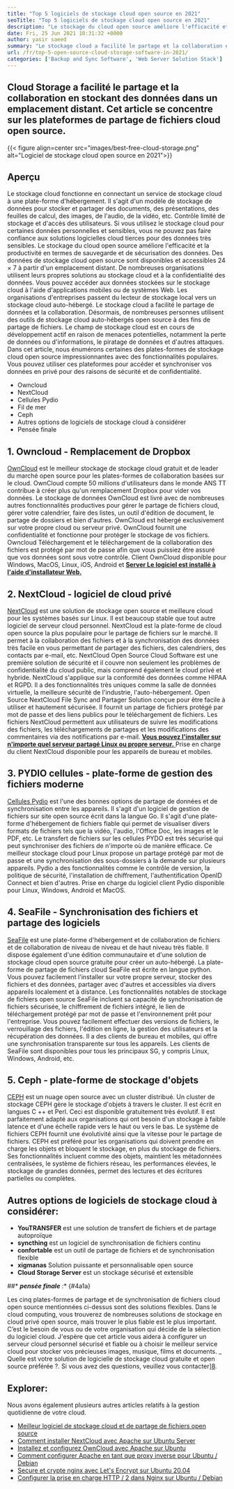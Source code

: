 ```yaml
---
title: "Top 5 logiciels de stockage cloud open source en 2021" 
seoTitle: "Top 5 logiciels de stockage cloud open source en 2021" 
description: "Le stockage du cloud open source améliore l'efficacité et la productivité en termes de sauvegarde et de sécurisation des données. Cet article se concentre sur les meilleures applications de stockage cloud" 
date: Fri, 25 Jun 2021 10:31:32 +0000
author: yasir saeed
summary: "Le stockage cloud a facilité le partage et la collaboration en stockant des données dans un emplacement distant. Cet article se concentre sur les plateformes de partage de fichiers cloud open source." 
url: /fr/top-5-open-source-cloud-storage-software-in-2021/
categories: ['Backup and Sync Software', 'Web Server Solution Stack']
---
```


## Cloud Storage a facilité le partage et la collaboration en stockant des données dans un emplacement distant. Cet article se concentre sur les plateformes de partage de fichiers cloud open source.

{{< figure align=center src="images/best-free-cloud-storage.png" alt="Logiciel de stockage cloud open source en 2021">}}


## **Aperçu** 
Le stockage cloud fonctionne en connectant un service de stockage cloud à une plate-forme d'hébergement. Il s'agit d'un modèle de stockage de données pour stocker et partager des documents, des présentations, des feuilles de calcul, des images, de l'audio, de la vidéo, etc. Contrôle limité de stockage et d'accès des utilisateurs. Si vous utilisez le stockage cloud pour certaines données personnelles et sensibles, vous ne pouvez pas faire confiance aux solutions logicielles cloud tierces pour des données très sensibles. Le stockage du cloud open source améliore l'efficacité et la productivité en termes de sauvegarde et de sécurisation des données.
Des données de stockage cloud open source sont disponibles et accessibles 24 × 7 à partir d'un emplacement distant. De nombreuses organisations utilisent leurs propres solutions au stockage cloud et à la confidentialité des données. Vous pouvez accéder aux données stockées sur le stockage cloud à l'aide d'applications mobiles ou de systèmes Web. Les organisations d'entreprises passent du lecteur de stockage local vers un stockage cloud auto-hébergé. Le stockage cloud a facilité le partage de données et la collaboration. Désormais, de nombreuses personnes utilisent des outils de stockage cloud auto-hébergés open source à des fins de partage de fichiers. Le champ de stockage cloud est en cours de développement actif en raison de menaces potentielles, notamment la perte de données ou d'informations, le piratage de données et d'autres attaques.
Dans cet article, nous énumérons certaines des plates-formes de stockage cloud open source impressionnantes avec des fonctionnalités populaires. Vous pouvez utiliser ces plateformes pour accéder et synchroniser vos données en privé pour des raisons de sécurité et de confidentialité.
  * Owncloud
  * NextCloud
  * Cellules Pydio
  * Fil de mer
  * Ceph
  * Autres options de logiciels de stockage cloud à considérer
  * Pensée finale

## 1. Owncloud - Remplacement de Dropbox
[OwnCloud][1] est le meilleur stockage de stockage cloud gratuit et de leader du marché open source pour les plates-formes de collaboration basées sur le cloud. OwnCloud compte 50 millions d'utilisateurs dans le monde ANS TT contribue à créer plus qu'un remplacement Dropbox pour vider vos données. Le stockage de données OwnCloud est livré avec de nombreuses autres fonctionnalités productives pour gérer le partage de fichiers cloud, gérer votre calendrier, faire des listes, un outil d'édition de document, le partage de dossiers et bien d'autres. OwnCloud est hébergé exclusivement sur votre propre cloud ou serveur privé. OwnCloud fournit une confidentialité et fonctionne pour protéger le stockage de vos fichiers. Owncloud Téléchargement et le téléchargement de la collaboration des fichiers est protégé par mot de passe afin que vous puissiez être assuré que vos données sont sous votre contrôle.
Client OwnCloud disponible pour Windows, MacOS, Linux, iOS, Android et [ **Server Le logiciel est installé à l'aide d'installateur Web.** ][2]

## 2. NextCloud - logiciel de cloud privé
[NextCloud][3] est une solution de stockage open source et meilleure cloud pour les systèmes basés sur Linux. Il est beaucoup stable que tout autre logiciel de serveur cloud personnel. NextCloud est la plate-forme de cloud open source la plus populaire pour le partage de fichiers sur le marché. Il permet à la collaboration des fichiers et à la synchronisation des données très facile en vous permettant de partager des fichiers, des calendriers, des contacts par e-mail, etc. NextCloud Open Source Cloud Software est une première solution de sécurité et il couvre non seulement les problèmes de confidentialité du cloud public, mais comprend également le cloud privé et hybride. NextCloud s'applique sur la conformité des données comme HIPAA et RGPD.
Il a des fonctionnalités très uniques comme la salle de données virtuelle, la meilleure sécurité de l'industrie, l'auto-hébergement. Open Source NextCloud File Sync and Partager Solution conçue pour être facile à utiliser et hautement sécurisée. Il fournit un partage de fichiers protégé par mot de passe et des liens publics pour le téléchargement de fichiers. Les fichiers NextCloud permettent aux utilisateurs de suivre les modifications des fichiers, les téléchargements de partages et les modifications des commentaires via des notifications par e-mail. [ **Vous pouvez l'installer sur n'importe quel serveur partagé Linux ou propre serveur.** ][4]
Prise en charge du client NextCloud disponible pour les appareils de bureau et mobiles.

## 3. PYDIO cellules - plate-forme de gestion des fichiers moderne
[Cellules Pydio][5] est l'une des bonnes options de partage de données et de synchronisation entre les appareils. Il s'agit d'un logiciel de gestion de fichiers sur site open source écrit dans la langue Go. Il s'agit d'une plate-forme d'hébergement de fichiers fiable qui permet de visualiser divers formats de fichiers tels que la vidéo, l'audio, l'Office Doc, les images et le PDF, etc. Le transfert de fichiers sur les cellules PYDO est très sécurisé qui peut synchroniser des fichiers de n'importe où de manière efficace. Ce meilleur stockage cloud pour Linux propose un partage protégé par mot de passe et une synchronisation des sous-dossiers à la demande sur plusieurs appareils. Pydio a des fonctionnalités comme le contrôle de version, la politique de sécurité, l'installation de chiffrement, l'authentification OpenID Connect et bien d'autres.
Prise en charge du logiciel client Pydio disponible pour Linux, Windows, Android et MacOS.

## 4. SeaFile - Synchronisation des fichiers et partage des logiciels
[SeaFile][6] est une plate-forme d'hébergement et de collaboration de fichiers et de collaboration de niveau de niveau et de haut niveau très fiable. Il dispose également d'une édition communautaire et d'une solution de stockage cloud open source gratuite pour créer un auto-hébergé. La plate-forme de partage de fichiers cloud SeaFile est écrite en langue python.
Vous pouvez facilement l'installer sur votre propre serveur, stocker des fichiers et des données, partager avec d'autres et accessibles via divers appareils localement et à distance. Les fonctionnalités notables de stockage de fichiers open source SeaFile incluent sa capacité de synchronisation de fichiers sécurisée, le chiffrement de fichiers intégré, le lien de téléchargement protégé par mot de passe et l'environnement prêt pour l'entreprise. Vous pouvez facilement effectuer des versions de fichiers, le verrouillage des fichiers, l'édition en ligne, la gestion des utilisateurs et la récupération des données. Il a des clients de bureau et mobiles, qui offre une synchronisation transparente sur tous les appareils.
Les clients de SeaFile sont disponibles pour tous les principaux SG, y compris Linux, Windows, Android, etc.

## 5. Ceph - plate-forme de stockage d'objets
[CEPH][7] est un nuage open source avec un cluster distribué. Un cluster de stockage CEPH gère le stockage d'objets à travers le cluster. Il est écrit en langues C ++ et Perl. Ceci est disponible gratuitement très évolutif. Il est parfaitement adapté aux organisations qui ont besoin d'un stockage à faible latence et d'une échelle rapide vers le haut ou vers le bas. Le système de fichiers CEPH fournit une évolutivité ainsi que la vitesse pour le partage de fichiers. CEPH est préféré pour les organisations qui doivent prendre en charge les objets et bloquent le stockage, en plus du stockage de fichiers.
Ses fonctionnalités incluent comme des objets, maintient les métadonnées centralisées, le système de fichiers réseau, les performances élevées, le stockage de grandes données, permet des lectures et des écritures partielles ou complètes.

## Autres options de logiciels de stockage cloud à considérer:
  * **YouTRANSFER** est une solution de transfert de fichiers et de partage autoproïque
  * **syncthing** est un logiciel de synchronisation de fichiers continu
  * **confortable** est un outil de partage de fichiers et de synchronisation flexible
  * **xigmanas** Solution puissante et personnalisable open source
  * **Cloud Storage Server** est un stockage sécurisé et extensible

##* ***pensée finale** :** {#4a1a}

Les cinq plates-formes de partage et de synchronisation de fichiers cloud open source mentionnées ci-dessus sont des solutions flexibles. Dans le cloud computing, vous trouverez de nombreuses solutions de stockage en cloud privé open source, mais trouver le plus fiable est le plus important. C’est le besoin de vous ou de votre organisation qui décide de la sélection du logiciel cloud. J'espère que cet article vous aidera à configurer un serveur cloud personnel sécurisé et fiable ou à choisir le meilleur service cloud pour stocker vos précieuses images, musique, films et documents.
_ Quelle est votre solution de logicielle de stockage cloud gratuite et open source préférée ?. Si vous avez des questions, veuillez vous contacter][8].

## Explorer:
Nous avons également plusieurs autres articles relatifs à la gestion quotidienne de votre cloud.
  * [Meilleur logiciel de stockage cloud et de partage de fichiers open source][9]
  * [Comment installer NextCloud avec Apache sur Ubuntu Server][4]
  * [Installez et configurez OwnCloud avec Apache sur Ubuntu][2]
  * [Comment configurer Apache en tant que proxy inverse pour Ubuntu / Debian][10]
  * [Secure et crypte nginx avec Let's Encrypt sur Ubuntu 20.04][11]
  * [Configurer la prise en charge HTTP / 2 dans Nginx sur Ubuntu / Debian][12]



[1]: https://owncloud.com/
[2]: https://blog.containerize.com/backup-and-sync-software/how-to-install-and-configure-owncloud-with-apache-on-ubuntu/
[3]: https://nextcloud.com/
[4]: https://blog.containerize.com/backup-and-sync-software/how-to-install-nextcloud-with-apache-on-ubuntu-server/
[5]: https://pydio.com/
[6]: https://www.seafile.com/
[7]: https://ceph.io/en/
[8]: mailto:yasir.saeed@aspose.com
[9]: https://products.containerize.com/backup-and-sync/
[10]: https://blog.containerize.com/web-server-solution-stack/how-to-configure-apache-as-a-reverse-proxy-for-ubuntudebian/
[11]: https://blog.containerize.com/web-server-solution-stack/how-to-secure-nginx-with-letsencrypt-on-ubuntu-20-04/
[12]: https://blog.containerize.com/web-server-solution-stack/how-to-configure-http2-support-in-nginx-on-ubuntudebian/
